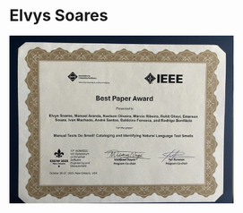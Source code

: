 # Elvys Soares




<img src="ElvysBestPaperAward.jpeg" alt="IEEE Best Paper Award"  width="400" height="300">
